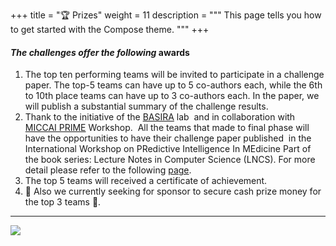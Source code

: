 
+++
title = "🏆 Prizes"
weight = 11
description = """
This page tells you how to get started with the Compose theme.
"""
+++



#### **_The challenges offer the following_ awards**

1.  The top ten performing teams will be invited to participate in a challenge paper. The top-5 teams can have up to 5 co-authors each, while the 6th to 10th place teams can have up to 3 co-authors each. In the paper, we will publish a substantial summary of the challenge results.
2.  Thank to the initiative of the [BASIRA](https://basira-lab.com/) lab  and in collaboration with [MICCAI PRIME](https://basira-lab.com/prime-miccai-2024/) Workshop.  All the teams that made to final phase will have the opportunities to have their challenge paper published  in the International Workshop on PRedictive Intelligence In MEdicine Part of the book series: Lecture Notes in Computer Science (LNCS). For more detail please refer to the following [page](https://mario.grand-challenge.org/challenge-publication/).   
3.  The top 5 teams will received a certificate of achievement.
4.  🤑 Also we currently seeking for sponsor to secure cash prize money for the top 3 teams 🤑.

* * *

![](../../../images/sponsors.png)